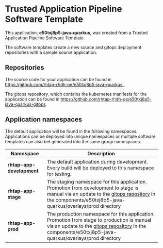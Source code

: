 # Trusted Application Pipeline Software Template

This application, **e50txj8p5-java-quarkus**, was created from a Trusted Application Pipeline Software Template.

The software templates create a new source and gitops deployment repositories with a sample source application. 

## Repositories

The source code for your application can be found in [https://github.com/rhtap-rhdh-qe/e50txj8p5-java-quarkus ](https://github.com/rhtap-rhdh-qe/e50txj8p5-java-quarkus ).
 
The gitops repository, which contains the kubernetes manifests for the application can be found in 
[https://github.com/rhtap-rhdh-qe/e50txj8p5-java-quarkus-gitops ](https://github.com/rhtap-rhdh-qe/e50txj8p5-java-quarkus-gitops ) 

## Application namespaces 

The default application will be found in the following namespaces. Applications can be deployed into unique namespaces or multiple software templates can also bet generated into the same group namespaces.  

|  Namespace   |  Description   |  
| -------- | -------- |   
| **rhtap-app-development** | The default application during development. Every build will be deployed to this namespace for testing. | 
| **rhtap-app-stage** | The staging namespace for this application. Promotion from development to stage is manual via an update to the [gitops repository](https://github.com/rhtap-rhdh-qe/e50txj8p5-java-quarkus-gitops ) in the components/e50txj8p5-java-quarkus/overlays/prod directory |  
| **rhtap-app-prod** | The production namespace for this application. Promotion from stage to production is manual via an update to the [gitops repository](https://github.com/rhtap-rhdh-qe/e50txj8p5-java-quarkus-gitops ) in the components/e50txj8p5-java-quarkus/overlays/prod directory | 
